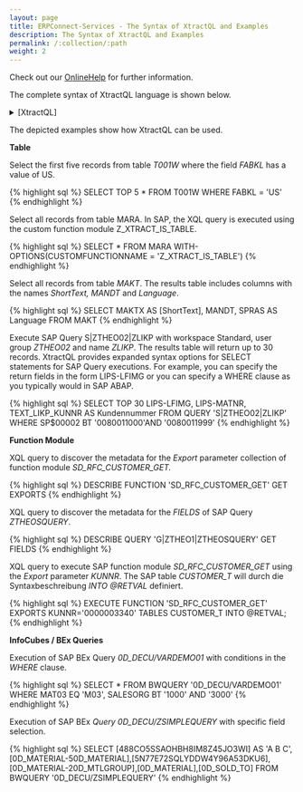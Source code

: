 ```yaml
---
layout: page
title: ERPConnect-Services - The Syntax of XtractQL and Examples
description: The Syntax of XtractQL and Examples
permalink: /:collection/:path
weight: 2
---
```


Check out our [OnlineHelp](https://help.theobald-software.com/en/) for further information.

The complete syntax of XtractQL language is shown below.

<details>
<summary>[XtractQL]</summary>
{% highlight sql %}
XtractQL
   := (SelectCommand | ExecuteCommand | DescribeCommand) 
   
SelectCommand
   := "SELECT" [SelectResult] SelectFieldList "FROM" (SelectQuery | SelectQueryBW 
        | SelectTable)
   
SelectResult      
   := "TOP" Integer ["SKIP" Integer]
   
SelectFieldList
   := "*" | (SelectField {"," SelectField})
   
SelectField
   := (Identifier | String | StringPassThrough) ["AS" (Identifier | String |
        StringPassThrough)]
   
SelectQuery
   := "QUERY" String [Into] ["WHERE" SelectQueryCriteria {","
        SelectQueryCriteria}] ["USING" String]
   
SelectQueryBW
   := "BWQUERY" String [Into] ["WHERE" SelectQueryCriteria {"," SelectQueryCriteria}]
   
SelectQueryCriteria
   := Identifier (("EQ" | "NE" | GT" | "LT" | "GE" | "LE" | "MP") (String | Variable) | ("IN" "(" SelectQueryCriteriaRange {[","] SelectQueryCriteriaRange} ")") | ("BT" (String | Variable) "AND" (String | Variable)))
   
SelectQueryCriteriaRange
   := "(" (("I" | "INCLUDE") | ("E" | "EXCLUDE")) "," (("EQ" | "NE" | GT" | "LT" | "GE" | "LE") | "LIKE") "," (String | Variable) ["," (String | Variable)] ")"
   
SelectTable
   := ["TABLE"] (String | Identifier) [Into] ["WHERE" SelectTableWhereExpression]) [WithOptions{CUSTOMFUNCTIONNAME}]
   
SelectTableWhereExpression
   := SelectTableWhereTerm {("AND" | "OR") SelectTableWhereTerm}
      
SelectTableWhereTerm
   := SelectTableWhereFactor | ("(" SelectTableWhereExpression ")")
   
SelectTableWhereFactor
   := Identifier (SelectTableWhereFactorOperator | SelectTableWhereFactorNull | (["NOT"] (SelectTableWhereFactorLike | SelectTableWhereFactorBetween | SelectTableWhereFactorIn)))
   
SelectTableWhereFactorOperator
   := ("EQ" | "NE" | "LT" | "GT" | "LE" | "GE") SelectTableWhereFactorValue
      
SelectTableWhereFactorNull  
   := "IS" ["NOT"] "NULL"
   
SelectTableWhereFactorLike
   := "LIKE" (String  | Variable)
   
SelectTableWhereFactorBetween
   := "BETWEEN" SelectTableWhereFactorValue "AND" SelectTableWhereFactorValue
   
SelectTableWhereFactorIn
   := "IN" "(" String {"," String} ")"
   
SelectTableWhereFactorValue
   := String | Integer | Number | Variable | Identifier
   
ExecuteCommand
   := "EXECUTE" (ExecuteMDX | ExecuteFunction)
   
ExecuteMDX
   := "MDX" StringPassThrough [Into]
   
ExecuteFunction
   := "FUNCTION" String [(Imports | Exports | Tables) {(Imports | Exports | Tables)}]
   
Imports
   := ("IMPORTS" | "IMPORTING") ImportsParameter {"," ImportsParameter}
      
ImportsParameter
   := Variable "=" Identifier
   
Exports
   := ("EXPORTS" | "EXPORTING") ExportsParameter {"," ExportsParameter}
      
ExportsParameter
   := Identifier "=" (String | Integer | Number | Variable)
   
Tables
   := "TABLES" TablesParameter {"," TablesParameter}
   
TablesParameter
   := Identifier ["=" (Variable | Table)] [Into]
   
Table
   := "(" TableMaps [","] TableValues {[","] TableValues} ")"
   
TableMaps
   := "(" Identifier {"," Identifier} ")"
      
TableValues
   := "(" String {"," String} ")"
   
DescribeCommand
   := "DESCRIBE" (DescribeTable | DescribeQuery | DescribeQueryBW | DescribeFunction | DescribeStructure) [Into]
   
DescribeTable
   := "TABLE" ((String ["GET" "FIELDS"]) | DescribeTableCatalog)
   
DescribeTableCatalog
   := "CATALOG" "WHERE" "TABLENAME" ("EQ" | "LIKE") String
   
DescribeQuery
   := "QUERY" (DescribeQueryGet | DescribeQueryCatalog | DescribeQueryUserGroup) 
   
DescribeQueryGet
   := String "GET" ("FIELDS" | "VARIANTS" | "SELECTION-PARAMETERS")
      
DescribeQueryCatalog
   := "CATALOG" "WHERE" DescribeQueryCatalogParameter {","  DescribeQueryCatalogParameter}
   
DescribeQueryCatalogParameter
   := DescribeQueryWorkspace | ("USERGROUP" ("EQ" | "LIKE") String) | ("QUERYNAME" ("EQ" | "LIKE") String)
   
DescribeQueryUserGroup
   := "USERGROUP" "WHERE" DescribeQueryWorkspace
   
DescribeQueryWorkspace
   := "WORKSPACE" "EQ" String{G,S,GLOBAL,STANDARD}
   
DescribeQueryBW
   := "BWQUERY" (DescribeQueryBWGet | DescribeQueryBWCatalog) 
   
DescribeQueryBWCatalog
   := "CATALOG" "WHERE" "CUBENAME" ("EQ" | "LIKE") String
      
DescribeQueryBWGet
   := String "GET" ("MEASURES" | "VARIABLES" | "DIMENSIONS" | ("DIMENSIONS-PROPERTIES" ["OF"] String))
   
DescribeFunction
   := "FUNCTION" (DescribeFunctionCatalog | (String "GET" ("EXPORTS" | "IMPORTS" | DescribeFunctionTables)))
   
DescribeFunctionCatalog
   := "CATALOG" "WHERE" "FUNCTIONNAME" ("EQ" | "LIKE") String
   
DescribeFunctionTables
   := "TABLES" | (("TABLES-STRUCTURE" | "TABLES-DATATABLE") ["OF"] String)
   
DescribeStructure
   := "STRUCTURE" String
   
Into
   := "INTO" Variable
   
WithOptions
   := ("WITH" | "WITH-OPTIONS") "(" Settings ")"
         
Settings
   :=  Identifier "=" String {"," Identifier "=" String}
   
Tokens
------
   
Variable
   := "@" , Identifier
   
Identifier
    := (Letter | "_") , {Letter | Digit | "_" | "-" | "$"}
       
String
    := ("'" , {ANY-CHARACTER-EXCEPT-QUOTE | "''"} , "'") | (""" , {ANY-CHARACTER-EXCEPT-QUOTE | """"} , """)
      
StringPassThrough
    := ("[" , {ANY-CHARACTER-EXCEPT-QUOTE | "]]"} , "]") | ("|" , {ANY-CHARACTER-EXCEPT-QUOTE | "||"} , "|")
Number
   := ["-" | "+"] , DigitSequence , ["." , DigitSequence]
Integer
   := DigitSequence
DigitSequence
    := Digit , {Digit}
Digit               
    := "0-9"
Letter
    := "A-Za-z"
{% endhighlight %}
</details>

The depicted examples show how XtractQL can be used.

**Table**

Select the first five records from table *T001W* where the field *FABKL* has a value of US.

{% highlight sql %}
SELECT TOP 5 * FROM T001W WHERE FABKL = 'US'
{% endhighlight %}

Select all records from table MARA. In SAP, the XQL query is executed using the custom function module Z_XTRACT_IS_TABLE.

{% highlight sql %}
SELECT * FROM MARA WITH-OPTIONS(CUSTOMFUNCTIONNAME = 'Z_XTRACT_IS_TABLE')
{% endhighlight %}

Select all records from table *MAKT*. The results table includes columns with the names *ShortText, MANDT* and *Language*. 

{% highlight sql %}
SELECT MAKTX AS [ShortText], MANDT, SPRAS AS Language FROM MAKT
{% endhighlight %}

Execute SAP Query S|ZTHEO02|ZLIKP with workspace Standard, user group *ZTHEO02* and name *ZLIKP*. 
The results table will return up to 30 records. XtractQL provides expanded syntax options for SELECT statements 
for SAP Query executions. For example, you can specify the return fields in the form LIPS-LFIMG or you can specify 
a WHERE clause as you typically would in SAP ABAP.

{% highlight sql %}
SELECT TOP 30 LIPS-LFIMG, LIPS-MATNR, TEXT_LIKP_KUNNR AS Kundennummer 
 FROM QUERY 'S|ZTHEO02|ZLIKP' 
 WHERE SP$00002 BT '0080011000'AND '0080011999'
{% endhighlight %}

**Function Module**

XQL query to discover the metadata for the *Export* parameter collection of function module *SD_RFC_CUSTOMER_GET.*

{% highlight sql %}
DESCRIBE FUNCTION 'SD_RFC_CUSTOMER_GET' GET EXPORTS
{% endhighlight %}

XQL query to discover the metadata for the *FIELDS* of SAP Query *ZTHEOSQUERY*.

{% highlight sql %}
DESCRIBE QUERY 'G|ZTHEO1|ZTHEOSQUERY' GET FIELDS
{% endhighlight %}

XQL query to execute SAP function module *SD_RFC_CUSTOMER_GET* using the *Export* parameter *KUNNR*. 
The SAP table *CUSTOMER_T* will durch die Syntaxbeschreibung *INTO @RETVAL* definiert.   

{% highlight sql %}
EXECUTE FUNCTION 'SD_RFC_CUSTOMER_GET' 
EXPORTS KUNNR='0000003340' 
TABLES CUSTOMER_T INTO @RETVAL;
{% endhighlight %}

**InfoCubes / BEx Queries**

Execution of SAP BEx Query *0D_DECU/VARDEMO01* with conditions in the *WHERE* clause.

{% highlight sql %}
SELECT * FROM BWQUERY '0D_DECU/VARDEMO01' 
  WHERE MAT03 EQ 'M03', SALESORG BT '1000' AND '3000'
{% endhighlight %}

Execution of SAP BEx *Query 0D_DECU/ZSIMPLEQUERY* with specific field selection.

{% highlight sql %}
SELECT [488CO5SSAOHBH8IM8Z45JO3WI] AS 'A B C',
  [0D_MATERIAL-50D_MATERIAL],[5N77E72SQLYDDW4Y96A53DKU6],
  [0D_MATERIAL-20D_MTLGROUP],[0D_MATERIAL],[0D_SOLD_TO] 
  FROM BWQUERY '0D_DECU/ZSIMPLEQUERY'
{% endhighlight %}
 